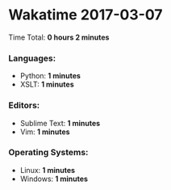 # Wakatime 2017-03-07

Time Total: **0 hours 2 minutes**

### Languages:
- Python: **1 minutes** 
- XSLT: **1 minutes** 

### Editors:
- Sublime Text: **1 minutes** 
- Vim: **1 minutes** 

### Operating Systems:
- Linux: **1 minutes** 
- Windows: **1 minutes** 

